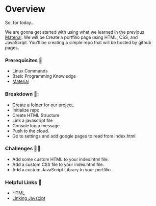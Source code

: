 # Overview 

So, for today...

We are gonna get started with using what we learned in the previous [Material](../material/javascript-to-type-script.md). We will be Create a portfilio page using HTML, CSS, and JavaScript. You'll be creating a simple repo that will be hosted by github pages.

### Prerequisites 🎯
- Linux Commands
- Basic Programming Knowledge
- [Material](../material/javascript-to-type-script.md)

### Breakdown 🚨:
- Create a folder for our project. 
- Initialize repo
- Create HTML Structure
- Link a javascript file
- Console log a message
- Push to the cloud.
- Go to settings and add google pages to read from index.html

### Challenges 💪🏽
- Add some custom HTML to your index.html file.
- Add a custom CSS file to your index.html file.
- Add a custom JavaScript Library to your portfilio.

### Helpful Links 🔗
- [HTML](https://www.w3schools.com/html/html_intro.asp)
- [Linking Javscipt](https://www.w3schools.com/tags/att_script_src.asp)